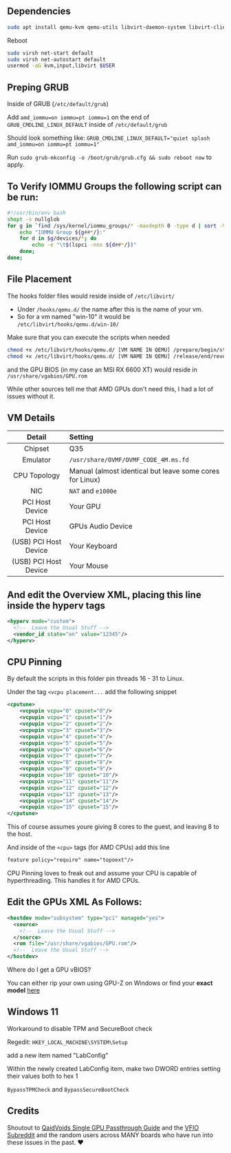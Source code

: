 ## Dependencies


```sh
sudo apt install qemu-kvm qemu-utils libvirt-daemon-system libvirt-clients bridge-utils virt-manager ovmf
```

Reboot

```sh
sudo virsh net-start default
sudo virsh net-autostart default
usermod -aG kvm,input,libvirt $USER
```

## Preping GRUB

Inside of GRUB (`/etc/default/grub`)

Add `amd_iommu=on iommu=pt iommu=1` on the end of `GRUB_CMDLINE_LINUX_DEFAULT` inside of `/etc/default/grub`

Should look something like: `GRUB_CMDLINE_LINUX_DEFAULT="quiet splash amd_iommu=on iommu=pt iommu=1"`

Run `sudo grub-mkconfig -o /boot/grub/grub.cfg && sudo reboot now` to apply.

## To Verify IOMMU Groups the following script can be run:

```sh
#!/usr/bin/env bash
shopt -s nullglob
for g in `find /sys/kernel/iommu_groups/* -maxdepth 0 -type d | sort -V`; do
    echo "IOMMU Group ${g##*/}:"
    for d in $g/devices/*; do
        echo -e "\t$(lspci -nns ${d##*/})"
    done;
done;
```

## File Placement
The hooks folder files would reside inside of `/etc/libvirt/`

- Under `/hooks/qemu.d/` the name after this is the name of your vm. 
- So for a vm named "win-10" it would be `/etc/libvirt/hooks/qemu.d/win-10/`

Make sure that you can execute the scripts when needed

```sh
chmod +x /etc/libvirt/hooks/qemu.d/ [VM NAME IN QEMU] /prepare/begin/start.sh 
chmod +x /etc/libvirt/hooks/qemu.d/ [VM NAME IN QEMU] /release/end/revert.sh
```

and the GPU BIOS (in my case an MSI RX 6600 XT) would reside in `/usr/share/vgabios/GPU.rom`

While other sources tell me that AMD GPUs don't need this, I had a lot of issues without it.

## VM Details

| Detail                | Setting |
|:---------------------:|:----|
| Chipset               | Q35 
| Emulator              | `/usr/share/OVMF/OVMF_CODE_4M.ms.fd` 
| CPU Topology          | Manual (almost identical but leave some cores for Linux) 
| NIC                   | `NAT` and `e1000e` 
| PCI Host Device       | Your GPU 
| PCI Host Device       | GPUs Audio Device 
| (USB) PCI Host Device | Your Keyboard 
| (USB) PCI Host Device | Your Mouse 

## And edit the Overview XML, placing this line inside the hyperv tags
```xml
<hyperv mode="custom">
  <!--  Leave the Usual Stuff -->
  <vendor_id state="on" value="12345"/>
</hyperv>
```

## CPU Pinning

By default the scripts in this folder pin threads 16 - 31 to Linux.

Under the tag `<vcpu placement...` add the following snippet

```xml
<cputune>
    <vcpupin vcpu="0" cpuset="0"/>
    <vcpupin vcpu="1" cpuset="1"/>
    <vcpupin vcpu="2" cpuset="2"/>
    <vcpupin vcpu="3" cpuset="3"/>
    <vcpupin vcpu="4" cpuset="4"/>
    <vcpupin vcpu="5" cpuset="5"/>
    <vcpupin vcpu="6" cpuset="6"/>
    <vcpupin vcpu="7" cpuset="7"/>
    <vcpupin vcpu="8" cpuset="8"/>
    <vcpupin vcpu="9" cpuset="9"/>
    <vcpupin vcpu="10" cpuset="10"/>
    <vcpupin vcpu="11" cpuset="11"/>
    <vcpupin vcpu="12" cpuset="12"/>
    <vcpupin vcpu="13" cpuset="13"/>
    <vcpupin vcpu="14" cpuset="14"/>
    <vcpupin vcpu="15" cpuset="15"/>
</cputune>
```

This of course assumes youre giving 8 cores to the guest, and leaving 8 to the host.

And inside of the `<cpu>` tags (for AMD CPUs) add this line

```xml
feature policy="require" name="topoext"/>
```

CPU Pinning loves to freak out and assume your CPU is capable of hyperthreading. This handles it for AMD CPUs.

## Edit the GPUs XML As Follows:

```xml
<hostdev mode="subsystem" type="pci" managed="yes">
  <source>
    <!--  Leave the Usual Stuff -->
  </source>
  <rom file="/usr/share/vgabios/GPU.rom"/>
  <!--  Leave the Usual Stuff -->
</hostdev>
```

Where do I get a GPU vBIOS?

You can either rip your own using GPU-Z on Windows or find your **exact model** [here](https://www.techpowerup.com/vgabios/)

## Windows 11

Workaround to disable TPM and SecureBoot check

Regedit: `HKEY_LOCAL_MACHINE\SYSTEM\Setup` 

add a new item named "LabConfig"

Within the newly created LabConfig item, make two DWORD entries setting their values both to hex 1

`BypassTPMCheck` and `BypassSecureBootCheck`

## Credits

Shoutout to [QaidVoids Single GPU Passthrough Guide](https://github.com/QaidVoid/Complete-Single-GPU-Passthrough) and the [VFIO Subreddit](https://reddit.com/r/VFIO) and the random users across MANY boards who have run into these issues in the past. ❤️
